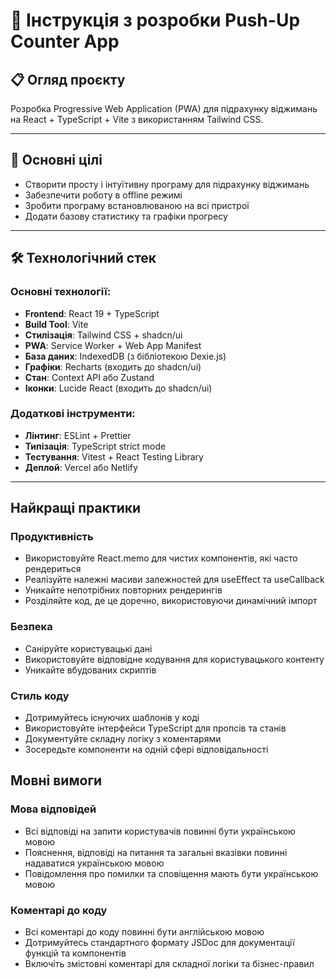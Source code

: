# 🚀 Інструкція з розробки Push-Up Counter App

## 📋 Огляд проєкту

Розробка Progressive Web Application (PWA) для підрахунку віджимань на React + TypeScript + Vite з використанням Tailwind CSS.

---

## 🎯 Основні цілі

- Створити просту і інтуїтивну програму для підрахунку віджимань
- Забезпечити роботу в offline режимі
- Зробити програму встановлюваною на всі пристрої
- Додати базову статистику та графіки прогресу

---

## 🛠 Технологічний стек

### Основні технології:

- **Frontend**: React 19 + TypeScript
- **Build Tool**: Vite
- **Стилізація**: Tailwind CSS + shadcn/ui
- **PWA**: Service Worker + Web App Manifest
- **База даних**: IndexedDB (з бібліотекою Dexie.js)
- **Графіки**: Recharts (входить до shadcn/ui)
- **Стан**: Context API або Zustand
- **Іконки**: Lucide React (входить до shadcn/ui)

### Додаткові інструменти:

- **Лінтинг**: ESLint + Prettier
- **Типізація**: TypeScript strict mode
- **Тестування**: Vitest + React Testing Library
- **Деплой**: Vercel або Netlify

---

## Найкращі практики

### Продуктивність

- Використовуйте React.memo для чистих компонентів, які часто рендериться
- Реалізуйте належні масиви залежностей для useEffect та useCallback
- Уникайте непотрібних повторних рендерингів
- Розділяйте код, де це доречно, використовуючи динамічний імпорт

### Безпека

- Саніруйте користувацькі дані
- Використовуйте відповідне кодування для користувацького контенту
- Уникайте вбудованих скриптів

### Стиль коду

- Дотримуйтесь існуючих шаблонів у коді
- Використовуйте інтерфейси TypeScript для пропсів та станів
- Документуйте складну логіку з коментарями
- Зосередьте компоненти на одній сфері відповідальності

## Мовні вимоги

### Мова відповідей

- Всі відповіді на запити користувачів повинні бути українською мовою
- Пояснення, відповіді на питання та загальні вказівки повинні надаватися українською мовою
- Повідомлення про помилки та сповіщення мають бути українською мовою

### Коментарі до коду

- Всі коментарі до коду повинні бути англійською мовою
- Дотримуйтесь стандартного формату JSDoc для документації функцій та компонентів
- Включіть змістовні коментарі для складної логіки та бізнес-правил
